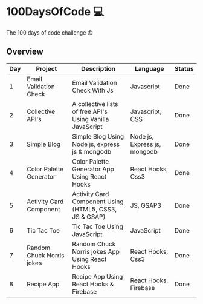 # 100DaysOfCode 💻

The 100 days of code challenge 😍

## Overview

| Day | Project                      | Description                                                      | Language                    | Status |
|-----|------------------------------|------------------------------------------------------------------|-----------------------------|--------|
| 1   | Email Validation Check       | Email Validation Check With Js                                   | Javascript                  | Done   |
| 2   | Collective API's             | A collective lists of free API's Using Vanilla JavaScript        | Javascript, CSS             | Done   |
| 3   | Simple Blog                  | Simple Blog Using Node js, express js & mongodb                  | Node js, Express js, mongodb | Done   |
| 4   | Color Palette Generator      | Color Palette Generator App Using React Hooks                    | React Hooks, Css3           | Done   |
| 5   | Activity Card Component      | Activity Card Component Using (HTML5, CSS3, JS & GSAP)           | JS, GSAP3                   | Done   |
| 6   | Tic Tac Toe                  | Tic Tac Toe Using JavaScript                                     | JavaScript                  | Done   |
| 7   | Random Chuck Norris jokes    | Random Chuck Norris jokes App Using React Hooks                  | React Hooks, Css3           | Done   |
| 8   | Recipe App                   | Recipe App Using React Hooks & Firebase                          | React Hooks, Firebase       | Done   |
